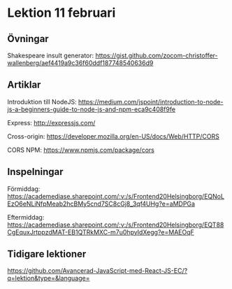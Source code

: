 # Lektion 11 februari

## Övningar

Shakespeare insult generator: https://gist.github.com/zocom-christoffer-wallenberg/aef4419a9c36f60ddf187748540636d9

## Artiklar

Introduktion till NodeJS: https://medium.com/jspoint/introduction-to-node-js-a-beginners-guide-to-node-js-and-npm-eca9c408f9fe

Express: http://expressjs.com/

Cross-origin: https://developer.mozilla.org/en-US/docs/Web/HTTP/CORS

CORS NPM: https://www.npmjs.com/package/cors

## Inspelningar

Förmiddag: https://academediase.sharepoint.com/:v:/s/Frontend20Helsingborg/EQNoLEzO6eNLiNfpMeab2hcBMy5cnd7SC8cGj8_3qf4UHg?e=aMDPGa

Eftermiddag: https://academediase.sharepoint.com/:v:/s/Frontend20Helsingborg/EQT88CgEquxJrtppzdMAT-EB1QTRkMXC-m7u0hpyIdXegg?e=MAEOqF

## Tidigare lektioner

https://github.com/Avancerad-JavaScript-med-React-JS-EC/?q=lektion&type=&language=